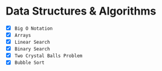 # Data Structures & Algorithms

- [x] `Big O Notation`
- [x] `Arrays`
- [x] `Linear Search`
- [x] `Binary Search`
- [x] `Two Crystal Balls Problem`
- [x] `Bubble Sort`
